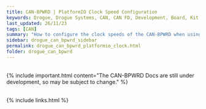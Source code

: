 ```yaml
---
title: CAN-BPWRD | PlatformIO Clock Speed Configuration
keywords: Drogue, Drogue Systems, CAN, CAN FD, Development, Board, Kit, Devlopment Board, Dev Board
last_updated: 26/11/23
tags: [CAN]
summary: "How to configure the clock speeds of the CAN-BPWRD when using PlatformIO"
sidebar: drogue_can_bpwrd_sidebar
permalink: drogue_can_bpwrd_platformio_clock.html
folder: drogue_can_bpwrd
---
```


<div><br></div>
{% include important.html content="The CAN-BPWRD Docs are still under development, so may be subject to change." %}
<div><br></div>


{% include links.html %}
